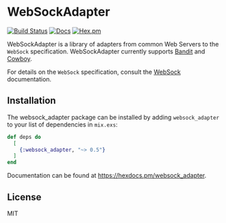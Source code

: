 # WebSockAdapter

[![Build Status](https://github.com/phoenixframework/websock_adapter/workflows/Elixir%20CI/badge.svg)](https://github.com/phoenixframework/websock_adapter/actions)
[![Docs](https://img.shields.io/badge/api-docs-green.svg?style=flat)](https://hexdocs.pm/websock_adapter)
[![Hex.pm](https://img.shields.io/hexpm/v/websock_adapter.svg?style=flat&color=blue)](https://hex.pm/packages/websock_adapter)


WebSockAdapter is a library of adapters from common Web Servers to the
`WebSock` specification. WebSockAdapter currently supports
[Bandit](https://github.com/mtrudel/bandit) and
[Cowboy](https://github.com/ninenines/cowboy).

For details on the `WebSock` specification, consult the
[WebSock](https://hexdocs.pm/websock) documentation.

## Installation

The websock_adapter package can be installed by adding `websock_adapter` to your list of dependencies in `mix.exs`:

```elixir
def deps do
  [
    {:websock_adapter, "~> 0.5"}
  ]
end
```

Documentation can be found at <https://hexdocs.pm/websock_adapter>.

## License

MIT
